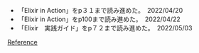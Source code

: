- 「Elixir in Action」をp３１まで読み進めた。　2022/04/20
- 「Elixir in Action」をp100まで読み進めた。　2022/04/22
- 「Elixir　実践ガイド」をp７２まで読み進めた。　2022/05/03

[Reference](https://www.manning.com/books/elixir-in-action-second-edition)
